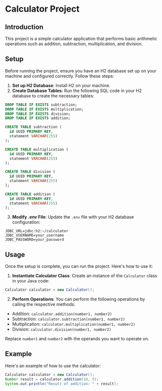 # Calculator Project

## Introduction
This project is a simple calculator application that performs basic arithmetic operations such as addition, subtraction, multiplication, and division.

## Setup
Before running the project, ensure you have an H2 database set up on your machine and configured correctly. Follow these steps:

1. **Set up H2 Database**: Install H2 on your machine.
2. **Create Database Tables**: Run the following SQL code in your H2 database to create the necessary tables:

```sql
DROP TABLE IF EXISTS subtraction;
DROP TABLE IF EXISTS multiplication;
DROP TABLE IF EXISTS division;
DROP TABLE IF EXISTS addition;

CREATE TABLE subtraction (
  id UUID PRIMARY KEY,
  statement VARCHAR(255)
);

CREATE TABLE multiplication (
  id UUID PRIMARY KEY,
  statement VARCHAR(255)
);

CREATE TABLE division (
  id UUID PRIMARY KEY,
  statement VARCHAR(255)
);

CREATE TABLE addition (
  id UUID PRIMARY KEY,
  statement VARCHAR(255)
);
```

3. **Modify .env File**: Update the `.env` file with your H2 database configuration:

```properties
JDBC_URL=jdbc:h2:~/calculator
JDBC_USERNAME=your_username
JDBC_PASSWORD=your_password
```

## Usage
Once the setup is complete, you can run the project. Here's how to use it:

1. **Instantiate Calculator Class**: Create an instance of the `Calculator` class in your Java code:

```java
Calculator calculator = new Calculator();
```

2. **Perform Operations**: You can perform the following operations by calling the respective methods:

- Addition: `calculator.addition(number1, number2)`
- Subtraction: `calculator.subtraction(number1, number2)`
- Multiplication: `calculator.multiplication(number1, number2)`
- Division: `calculator.division(number1, number2)`

Replace `number1` and `number2` with the operands you want to operate on.

## Example
Here's an example of how to use the calculator:

```java
Calculator calculator = new Calculator();
Number result = calculator.addition(10, 5);
System.out.println("Result of addition: " + result);